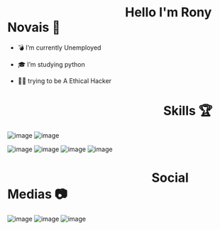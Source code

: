 # &nbsp;&nbsp;&nbsp;&nbsp;&nbsp;&nbsp;&nbsp;&nbsp;&nbsp;&nbsp;&nbsp;&nbsp;&nbsp;&nbsp;&nbsp;&nbsp;&nbsp;&nbsp;&nbsp;&nbsp;&nbsp;&nbsp;&nbsp;&nbsp;&nbsp;&nbsp;&nbsp;&nbsp;&nbsp;&nbsp;&nbsp;&nbsp;&nbsp;&nbsp;&nbsp;&nbsp;&nbsp;&nbsp;&nbsp; Hello I'm Rony Novais :eyes:



- :bomb: I’m currently Unemployed <p>
- :mortar_board: I’m studying python <p>
- :man_technologist: trying to be A Ethical Hacker 

 # &nbsp;&nbsp;&nbsp;&nbsp;&nbsp;&nbsp;&nbsp;&nbsp;&nbsp;&nbsp;&nbsp;&nbsp;&nbsp;&nbsp;&nbsp;&nbsp;&nbsp;&nbsp;&nbsp;&nbsp;&nbsp;&nbsp;&nbsp;&nbsp;&nbsp;&nbsp;&nbsp;&nbsp;&nbsp;&nbsp;&nbsp;&nbsp;&nbsp;&nbsp;&nbsp;&nbsp;&nbsp;&nbsp;&nbsp; &nbsp;&nbsp;&nbsp;&nbsp;&nbsp;&nbsp;&nbsp;&nbsp;&nbsp;&nbsp; &nbsp;&nbsp;Skills :trophy:
 
![image](https://img.shields.io/badge/Kali_Linux-557C94?style=for-the-badge&logo=kali-linux&logoColor=white)
![image](https://img.shields.io/badge/Python-3776AB?style=for-the-badge&logo=python&logoColor=white)<p>
![image](https://img.shields.io/badge/HTML5-E34F26?style=for-the-badge&logo=html5&logoColor=white)
![image](https://img.shields.io/badge/CSS3-1572B6?style=for-the-badge&logo=css3&logoColor=white)
![image](https://img.shields.io/badge/JavaScript-323330?style=for-the-badge&logo=javascript&logoColor=F7DF1E)
![image](	https://img.shields.io/badge/Bootstrap-563D7C?style=for-the-badge&logo=bootstrap&logoColor=white)
 
  # &nbsp;&nbsp;&nbsp;&nbsp;&nbsp;&nbsp;&nbsp;&nbsp;&nbsp;&nbsp;&nbsp;&nbsp;&nbsp;&nbsp;&nbsp;&nbsp;&nbsp;&nbsp;&nbsp;&nbsp;&nbsp;&nbsp;&nbsp;&nbsp;&nbsp;&nbsp;&nbsp;&nbsp;&nbsp;&nbsp;&nbsp;&nbsp;&nbsp;&nbsp;&nbsp;&nbsp;&nbsp;&nbsp;&nbsp; &nbsp;&nbsp;&nbsp;&nbsp;&nbsp;&nbsp;&nbsp;&nbsp; Social Medias :camera:

![image](https://img.shields.io/badge/Facebook-1877F2?style=for-the-badge&logo=facebook&logoColor=white&link=https://www.facebook.com/Shacrony/)
![image](https://img.shields.io/badge/Instagram-E4405F?style=for-the-badge&logo=instagram&logoColor=white&link=https://www.instagram.com/rony.novais_/)
![image](https://img.shields.io/badge/Twitter-1DA1F2?style=for-the-badge&logo=twitter&logoColor=white&link=https://twitter.com/namoradoDaGab/)


